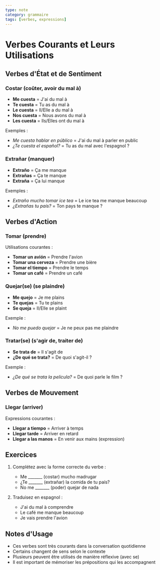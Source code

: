 ```yaml
---
type: note
category: grammaire
tags: [verbes, expressions]
---
```


# Verbes Courants et Leurs Utilisations

## Verbes d'État et de Sentiment

### Costar (coûter, avoir du mal à)
- **Me cuesta** = J'ai du mal à
- **Te cuesta** = Tu as du mal à
- **Le cuesta** = Il/Elle a du mal à
- **Nos cuesta** = Nous avons du mal à
- **Les cuesta** = Ils/Elles ont du mal à

Exemples :
- *Me cuesta hablar en público* = J'ai du mal à parler en public
- *¿Te cuesta el español?* = Tu as du mal avec l'espagnol ?

### Extrañar (manquer)
- **Extraño** = Ça me manque
- **Extrañas** = Ça te manque
- **Extraña** = Ça lui manque

Exemples :
- *Extraño mucho tomar ice tea* = Le ice tea me manque beaucoup
- *¿Extrañas tu país?* = Ton pays te manque ?

## Verbes d'Action

### Tomar (prendre)
Utilisations courantes :
- **Tomar un avión** = Prendre l'avion
- **Tomar una cerveza** = Prendre une bière
- **Tomar el tiempo** = Prendre le temps
- **Tomar un café** = Prendre un café

### Quejar(se) (se plaindre)
- **Me quejo** = Je me plains
- **Te quejas** = Tu te plains
- **Se queja** = Il/Elle se plaint

Exemple :
- *No me puedo quejar* = Je ne peux pas me plaindre

### Tratar(se) (s'agir de, traiter de)
- **Se trata de** = Il s'agit de
- **¿De qué se trata?** = De quoi s'agit-il ?

Exemple :
- *¿De qué se trata la película?* = De quoi parle le film ?

## Verbes de Mouvement

### Llegar (arriver)
Expressions courantes :
- **Llegar a tiempo** = Arriver à temps
- **Llegar tarde** = Arriver en retard
- **Llegar a las manos** = En venir aux mains (expression)

## Exercices

1. Complétez avec la forme correcte du verbe :
   - Me _______ (costar) mucho madrugar
   - ¿Te _______ (extrañar) la comida de tu país?
   - No me _______ (poder) quejar de nada

2. Traduisez en espagnol :
   - J'ai du mal à comprendre
   - Le café me manque beaucoup
   - Je vais prendre l'avion

## Notes d'Usage
- Ces verbes sont très courants dans la conversation quotidienne
- Certains changent de sens selon le contexte
- Plusieurs peuvent être utilisés de manière réflexive (avec se)
- Il est important de mémoriser les prépositions qui les accompagnent

